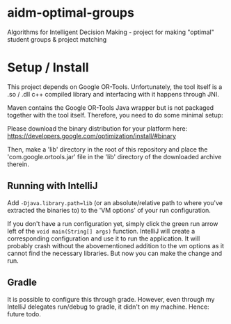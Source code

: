 # aidm-optimal-groups
Algorithms for Intelligent Decision Making - project for making "optimal" student groups &amp; project matching

# Setup / Install
This project depends on Google OR-Tools.
Unfortunately, the tool itself is a .so / .dll c++ compiled library and interfacing with it happens through JNI.

Maven contains the Google OR-Tools Java wrapper but is not packaged together with the tool itself. Therefore, you need to do some minimal setup:

Please download the binary distribution for your platform here: https://developers.google.com/optimization/install/#binary

Then, make a 'lib' directory in the root of this repository and place the 'com.google.ortools.jar' file in the 'lib' directory of the downloaded archive therein.

## Running with IntelliJ
Add `-Djava.library.path=lib` (or an absolute/relative path to where you've extracted the binaries to) to the 'VM options' of your run configuration.

If you don't have a run configuration yet, simply click the green run arrow left of the `void main(String[] args)` function. IntelliJ will create a corresponding configuration and use it to run the application.
It will probably crash without the abovementioned addition to the vm options as it cannot find the necessary libraries. But now you can make the change and run.

## Gradle
It is possible to configure this through grade. However, even through my IntelliJ delegates run/debug to gradle, it didn't on my machine. Hence: future todo. 